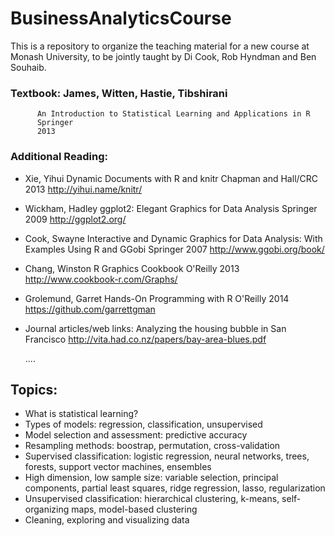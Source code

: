 # BusinessAnalyticsCourse
This is a repository to organize the teaching material for a new course at Monash University, to be jointly taught by Di Cook, Rob Hyndman and Ben Souhaib. 

### Textbook: James, Witten, Hastie, Tibshirani
          An Introduction to Statistical Learning and Applications in R
          Springer
          2013
          
### Additional Reading: 
  
  *  Xie, Yihui
        Dynamic Documents with R and knitr
        Chapman and Hall/CRC
        2013
        http://yihui.name/knitr/
                      
  * Wickham, Hadley
        ggplot2: Elegant Graphics for Data Analysis
        Springer
        2009
        http://ggplot2.org/
        
  * Cook, Swayne
        Interactive and Dynamic Graphics for Data Analysis: With Examples Using R and GGobi
        Springer
        2007
        http://www.ggobi.org/book/
        
  * Chang, Winston
        R Graphics Cookbook
        O'Reilly
        2013
        http://www.cookbook-r.com/Graphs/
        
  * Grolemund, Garret
        Hands-On Programming with R
        O'Reilly
        2014
        https://github.com/garrettgman
        
  * Journal articles/web links:
      Analyzing the housing bubble in San Francisco http://vita.had.co.nz/papers/bay-area-blues.pdf
      
      .... 
      
##  Topics:
* What is statistical learning?
* Types of models: regression, classification, unsupervised
* Model selection and assessment: predictive accuracy
* Resampling methods: boostrap, permutation, cross-validation
* Supervised classification: logistic regression, neural networks, trees, forests, support vector machines, ensembles
* High dimension, low sample size: variable selection, principal components, partial least squares, ridge regression, lasso, regularization
* Unsupervised classification: hierarchical clustering, k-means, self-organizing maps, model-based clustering
* Cleaning, exploring and visualizing data
      
        
          
